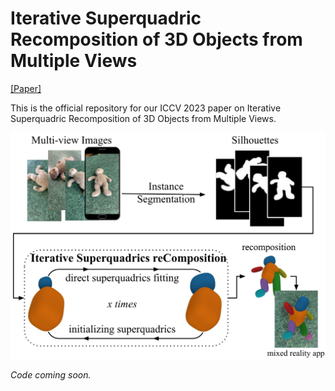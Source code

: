 # Iterative Superquadric Recomposition of 3D Objects from Multiple Views

[[Paper]](https://arxiv.org/abs/2309.02102)

This is the official repository for our ICCV 2023 paper on Iterative Superquadric Recomposition of 3D Objects from Multiple Views.

![ISCO Teaser](./assets/ISCO_teaser.png)

*Code coming soon.*
